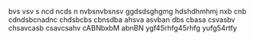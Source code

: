 bvs vsv s
ncd ncds n
nvbsnvbsnsv
ggdsdsghgmg
hdshdhmhmj
nxb cnb
cdndsbcnadnc
chdsbcbs
cbnsdba
ahsva
asvban
dbs cbasa
csvasbv
chsavcasb
csavcsahv
cABNbxbM
abnBN
ygf45rhfg45rhfg yufg54rtfy
